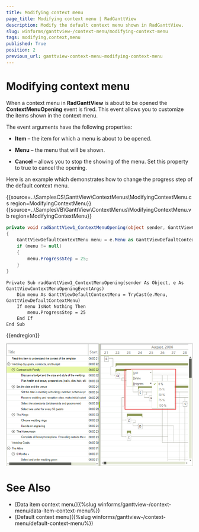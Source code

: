 ```yaml
---
title: Modifying context menu
page_title: Modifying context menu | RadGanttView
description: Modify the default context menu shown in RadGanttView.
slug: winforms/ganttview-/context-menu/modifying-context-menu
tags: modifying,context,menu
published: True
position: 2
previous_url: ganttview-context-menu-modifying-context-menu
---
```


# Modifying context menu

When a context menu in __RadGanttView__ is about to be opened the __ContextMenuOpening__ event is fired. This event allows you to customize the items shown in the context menu.

The event arguments have the following properties:

* __Item__ – the item for which a menu is about to be opened.

* __Menu__ – the menu that will be shown.

* __Cancel__ – allows you to stop the showing of the menu. Set this property to true to cancel the opening.

Here is an example which demonstrates how to change the progress step of the default context menu.
         
{{source=..\SamplesCS\GanttView\ContextMenus\ModifyingContextMenu.cs region=ModifyingContextMenu}} 
{{source=..\SamplesVB\GanttView\ContextMenus\ModifyingContextMenu.vb region=ModifyingContextMenu}} 

````C#
private void radGanttView1_ContextMenuOpening(object sender, GanttViewContextMenuOpeningEventArgs e)
{
    GanttViewDefaultContextMenu menu = e.Menu as GanttViewDefaultContextMenu;
    if (menu != null)
    {
        menu.ProgressStep = 25;
    }
}

````
````VB.NET
Private Sub radGanttView1_ContextMenuOpening(sender As Object, e As GanttViewContextMenuOpeningEventArgs)
    Dim menu As GanttViewDefaultContextMenu = TryCast(e.Menu, GanttViewDefaultContextMenu)
    If menu IsNot Nothing Then
        menu.ProgressStep = 25
    End If
End Sub

````

{{endregion}} 

![ganttview-context-menu-modifying-context-menu 001](images/ganttview-context-menu-modifying-context-menu001.png)

# See Also

* [Data item context menu]({%slug winforms/ganttview-/context-menu/data-item-context-menu%})
* [Default context menu]({%slug winforms/ganttview-/context-menu/default-context-menu%})
